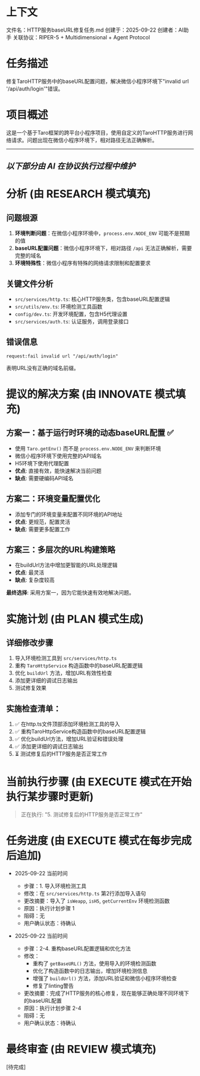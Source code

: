 # 上下文
文件名：HTTP服务baseURL修复任务.md
创建于：2025-09-22
创建者：AI助手
关联协议：RIPER-5 + Multidimensional + Agent Protocol 

# 任务描述
修复TaroHTTP服务中的baseURL配置问题，解决微信小程序环境下"invalid url '/api/auth/login'"错误。

# 项目概述
这是一个基于Taro框架的跨平台小程序项目，使用自定义的TaroHTTP服务进行网络请求。问题出现在微信小程序环境下，相对路径无法正确解析。

---
*以下部分由 AI 在协议执行过程中维护*
---

# 分析 (由 RESEARCH 模式填充)
## 问题根源
1. **环境判断问题**：在微信小程序环境中，`process.env.NODE_ENV` 可能不是预期的值
2. **baseURL配置问题**：微信小程序环境下，相对路径 `/api` 无法正确解析，需要完整的域名
3. **环境特殊性**：微信小程序有特殊的网络请求限制和配置要求

## 关键文件分析
- `src/services/http.ts`: 核心HTTP服务类，包含baseURL配置逻辑
- `src/utils/env.ts`: 环境检测工具函数
- `config/dev.ts`: 开发环境配置，包含H5代理设置
- `src/services/auth.ts`: 认证服务，调用登录接口

## 错误信息
```
request:fail invalid url "/api/auth/login"
```
表明URL没有正确的域名前缀。

# 提议的解决方案 (由 INNOVATE 模式填充)
## 方案一：基于运行时环境的动态baseURL配置 ✅
- 使用 `Taro.getEnv()` 而不是 `process.env.NODE_ENV` 来判断环境
- 微信小程序环境下使用完整的API域名
- H5环境下使用代理配置
- **优点**: 直接有效，能快速解决当前问题
- **缺点**: 需要硬编码API域名

## 方案二：环境变量配置优化
- 添加专门的环境变量来配置不同环境的API地址
- **优点**: 更规范，配置灵活
- **缺点**: 需要更多配置工作

## 方案三：多层次的URL构建策略
- 在buildUrl方法中增加更智能的URL处理逻辑
- **优点**: 最灵活
- **缺点**: 复杂度较高

**最终选择**: 采用方案一，因为它能快速有效地解决问题。

# 实施计划 (由 PLAN 模式生成)
## 详细修改步骤
1. 导入环境检测工具到 `src/services/http.ts`
2. 重构 `TaroHttpService` 构造函数中的baseURL配置逻辑
3. 优化 `buildUrl` 方法，增加URL有效性检查
4. 添加更详细的调试日志输出
5. 测试修复效果

## 实施检查清单：
1. ✅ 在http.ts文件顶部添加环境检测工具的导入
2. ✅ 重构TaroHttpService构造函数中的baseURL配置逻辑  
3. ✅ 优化buildUrl方法，增加URL验证和错误处理
4. ✅ 添加更详细的调试日志输出
5. ⏳ 测试修复后的HTTP服务是否正常工作

# 当前执行步骤 (由 EXECUTE 模式在开始执行某步骤时更新)
> 正在执行: "5. 测试修复后的HTTP服务是否正常工作"

# 任务进度 (由 EXECUTE 模式在每步完成后追加)
*   2025-09-22 当前时间
    *   步骤：1. 导入环境检测工具
    *   修改：在 `src/services/http.ts` 第2行添加导入语句
    *   更改摘要：导入了 `isWeapp`, `isH5`, `getCurrentEnv` 环境检测函数
    *   原因：执行计划步骤 1
    *   阻碍：无
    *   用户确认状态：待确认

*   2025-09-22 当前时间  
    *   步骤：2-4. 重构baseURL配置逻辑和优化方法
    *   修改：
        - 重构了 `getBaseURL()` 方法，使用导入的环境检测函数
        - 优化了构造函数中的日志输出，增加环境检测信息
        - 增强了 `buildUrl()` 方法，添加URL验证和微信小程序环境检查
        - 修复了linting警告
    *   更改摘要：完成了HTTP服务的核心修复，现在能够正确处理不同环境下的baseURL配置
    *   原因：执行计划步骤 2-4
    *   阻碍：无
    *   用户确认状态：待确认

# 最终审查 (由 REVIEW 模式填充)
[待完成]
